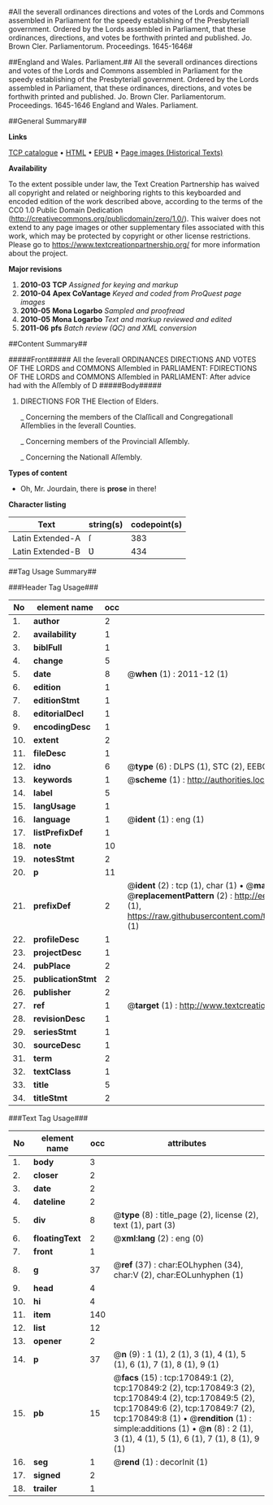 #All the severall ordinances directions and votes of the Lords and Commons assembled in Parliament for the speedy establishing of the Presbyteriall government. Ordered by the Lords assembled in Parliament, that these ordinances, directions, and votes be forthwith printed and published. Jo. Brown Cler. Parliamentorum. Proceedings. 1645-1646#

##England and Wales. Parliament.##
All the severall ordinances directions and votes of the Lords and Commons assembled in Parliament for the speedy establishing of the Presbyteriall government. Ordered by the Lords assembled in Parliament, that these ordinances, directions, and votes be forthwith printed and published. Jo. Brown Cler. Parliamentorum.
Proceedings. 1645-1646
England and Wales. Parliament.

##General Summary##

**Links**

[TCP catalogue](http://www.ota.ox.ac.uk/tcp/)  • 
[HTML](http://tei.it.ox.ac.uk/tcp/Texts-HTML/free/A82/A82529.html)  • 
[EPUB](http://tei.it.ox.ac.uk/tcp/Texts-EPUB/free/A82/A82529.epub) • 
[Page images (Historical Texts)](https://historicaltexts.jisc.ac.uk/eebo-99899930e)

**Availability**

To the extent possible under law, the Text Creation Partnership has waived all copyright and related or neighboring rights to this keyboarded and encoded edition of the work described above, according to the terms of the CC0 1.0 Public Domain Dedication (http://creativecommons.org/publicdomain/zero/1.0/). This waiver does not extend to any page images or other supplementary files associated with this work, which may be protected by copyright or other license restrictions. Please go to https://www.textcreationpartnership.org/ for more information about the project.

**Major revisions**

1. __2010-03__ __TCP__ *Assigned for keying and markup*
1. __2010-04__ __Apex CoVantage__ *Keyed and coded from ProQuest page images*
1. __2010-05__ __Mona Logarbo__ *Sampled and proofread*
1. __2010-05__ __Mona Logarbo__ *Text and markup reviewed and edited*
1. __2011-06__ __pfs__ *Batch review (QC) and XML conversion*

##Content Summary##

#####Front#####
All the ſeverall ORDINANCES DIRECTIONS AND VOTES OF THE LORDS and COMMONS Aſſembled in PARLIAMENT: FDIRECTIONS OF THE LORDS and COMMONS Aſſembled in PARLIAMENT: After advice had with the Aſſembly of D
#####Body#####

1. DIRECTIONS FOR THE Election of Elders.

    _ Concerning the members of the Claſſicall and Congregationall Aſſemblies in the ſeverall Counties.

    _ Concerning members of the Provinciall Aſſembly.

    _ Concerning the Nationall Aſſembly.

**Types of content**

  * Oh, Mr. Jourdain, there is **prose** in there!

**Character listing**


|Text|string(s)|codepoint(s)|
|---|---|---|
|Latin Extended-A|ſ|383|
|Latin Extended-B|Ʋ|434|

##Tag Usage Summary##

###Header Tag Usage###

|No|element name|occ|attributes|
|---|---|---|---|
|1.|__author__|2||
|2.|__availability__|1||
|3.|__biblFull__|1||
|4.|__change__|5||
|5.|__date__|8| @__when__ (1) : 2011-12 (1)|
|6.|__edition__|1||
|7.|__editionStmt__|1||
|8.|__editorialDecl__|1||
|9.|__encodingDesc__|1||
|10.|__extent__|2||
|11.|__fileDesc__|1||
|12.|__idno__|6| @__type__ (6) : DLPS (1), STC (2), EEBO-CITATION (1), PROQUEST (1), VID (1)|
|13.|__keywords__|1| @__scheme__ (1) : http://authorities.loc.gov/ (1)|
|14.|__label__|5||
|15.|__langUsage__|1||
|16.|__language__|1| @__ident__ (1) : eng (1)|
|17.|__listPrefixDef__|1||
|18.|__note__|10||
|19.|__notesStmt__|2||
|20.|__p__|11||
|21.|__prefixDef__|2| @__ident__ (2) : tcp (1), char (1)  •  @__matchPattern__ (2) : ([0-9\-]+):([0-9IVX]+) (1), (.+) (1)  •  @__replacementPattern__ (2) : http://eebo.chadwyck.com/downloadtiff?vid=$1&page=$2 (1), https://raw.githubusercontent.com/textcreationpartnership/Texts/master/tcpchars.xml#$1 (1)|
|22.|__profileDesc__|1||
|23.|__projectDesc__|1||
|24.|__pubPlace__|2||
|25.|__publicationStmt__|2||
|26.|__publisher__|2||
|27.|__ref__|1| @__target__ (1) : http://www.textcreationpartnership.org/docs/. (1)|
|28.|__revisionDesc__|1||
|29.|__seriesStmt__|1||
|30.|__sourceDesc__|1||
|31.|__term__|2||
|32.|__textClass__|1||
|33.|__title__|5||
|34.|__titleStmt__|2||


###Text Tag Usage###

|No|element name|occ|attributes|
|---|---|---|---|
|1.|__body__|3||
|2.|__closer__|2||
|3.|__date__|2||
|4.|__dateline__|2||
|5.|__div__|8| @__type__ (8) : title_page (2), license (2), text (1), part (3)|
|6.|__floatingText__|2| @__xml:lang__ (2) : eng (0)|
|7.|__front__|1||
|8.|__g__|37| @__ref__ (37) : char:EOLhyphen (34), char:V (2), char:EOLunhyphen (1)|
|9.|__head__|4||
|10.|__hi__|4||
|11.|__item__|140||
|12.|__list__|12||
|13.|__opener__|2||
|14.|__p__|37| @__n__ (9) : 1 (1), 2 (1), 3 (1), 4 (1), 5 (1), 6 (1), 7 (1), 8 (1), 9 (1)|
|15.|__pb__|15| @__facs__ (15) : tcp:170849:1 (2), tcp:170849:2 (2), tcp:170849:3 (2), tcp:170849:4 (2), tcp:170849:5 (2), tcp:170849:6 (2), tcp:170849:7 (2), tcp:170849:8 (1)  •  @__rendition__ (1) : simple:additions (1)  •  @__n__ (8) : 2 (1), 3 (1), 4 (1), 5 (1), 6 (1), 7 (1), 8 (1), 9 (1)|
|16.|__seg__|1| @__rend__ (1) : decorInit (1)|
|17.|__signed__|2||
|18.|__trailer__|1||

